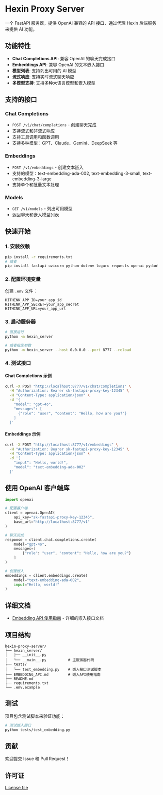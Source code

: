 # Hexin Proxy Server

一个 FastAPI 服务器，提供 OpenAI 兼容的 API 接口，通过代理 Hexin 后端服务来提供 AI 功能。

## 功能特性

- **Chat Completions API**: 兼容 OpenAI 的聊天完成接口
- **Embeddings API**: 兼容 OpenAI 的文本嵌入接口
- **模型列表**: 支持列出可用的 AI 模型
- **流式响应**: 支持实时流式聊天响应
- **多模型支持**: 支持多种大语言模型和嵌入模型

## 支持的接口

### Chat Completions
- `POST /v1/chat/completions` - 创建聊天完成
- 支持流式和非流式响应
- 支持工具调用和函数调用
- 支持多种模型：GPT、Claude、Gemini、DeepSeek 等

### Embeddings
- `POST /v1/embeddings` - 创建文本嵌入
- 支持的模型：text-embedding-ada-002, text-embedding-3-small, text-embedding-3-large
- 支持单个和批量文本处理

### Models
- `GET /v1/models` - 列出可用模型
- 返回聊天和嵌入模型列表

## 快速开始

### 1. 安装依赖

```bash
pip install -r requirements.txt
# 或者
pip install fastapi uvicorn python-dotenv loguru requests openai pydantic
```

### 2. 配置环境变量

创建 `.env` 文件：

```env
HITHINK_APP_ID=your_app_id
HITHINK_APP_SECRET=your_app_secret
HITHINK_APP_URL=your_app_url
```

### 3. 启动服务器

```bash
# 直接运行
python -m hexin_server

# 或者指定参数
python -m hexin_server --host 0.0.0.0 --port 8777 --reload
```

### 4. 测试接口

#### Chat Completions 示例

```bash
curl -X POST "http://localhost:8777/v1/chat/completions" \
  -H "Authorization: Bearer sk-fastapi-proxy-key-12345" \
  -H "Content-Type: application/json" \
  -d '{
    "model": "gpt-4o",
    "messages": [
      {"role": "user", "content": "Hello, how are you?"}
    ]
  }'
```

#### Embeddings 示例

```bash
curl -X POST "http://localhost:8777/v1/embeddings" \
  -H "Authorization: Bearer sk-fastapi-proxy-key-12345" \
  -H "Content-Type: application/json" \
  -d '{
    "input": "Hello, world!",
    "model": "text-embedding-ada-002"
  }'
```

## 使用 OpenAI 客户端库

```python
import openai

# 配置客户端
client = openai.OpenAI(
    api_key="sk-fastapi-proxy-key-12345",
    base_url="http://localhost:8777/v1"
)

# 聊天完成
response = client.chat.completions.create(
    model="gpt-4o",
    messages=[
        {"role": "user", "content": "Hello, how are you?"}
    ]
)

# 创建嵌入
embeddings = client.embeddings.create(
    model="text-embedding-ada-002",
    input="Hello, world!"
)
```

## 详细文档

- [Embedding API 使用指南](./EMBEDDING_API.md) - 详细的嵌入接口文档
<!-- - [完整 API 文档](./build/doc_final.md) - 包含所有接口的详细文档 -->

## 项目结构

```
hexin-proxy-server/
├── hexin_server/
│   ├── __init__.py
│   └── __main__.py          # 主服务器代码
├── tests/
│   └── test_embedding.py    # 嵌入接口测试脚本
├── EMBEDDING_API.md         # 嵌入API使用指南
├── README.md
├── requirements.txt
└── .env.example
```

## 测试

项目包含测试脚本来验证功能：

```bash
# 测试嵌入接口
python tests/test_embedding.py
```

## 贡献

欢迎提交 Issue 和 Pull Request！

## 许可证

[License file](./LICENSE)
